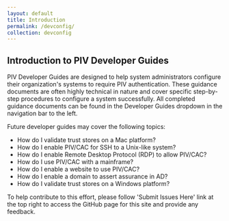 ```yaml
---
layout: default
title: Introduction
permalink: /devconfig/
collection: devconfig
---
```


## Introduction to PIV Developer Guides

PIV Developer Guides are designed to help system administrators configure their organization's systems to require PIV authentication. These guidance documents are often highly technical in nature and cover specific step-by-step procedures to configure a system successfully. All completed guidance documents can be found in the Developer Guides dropdown in the navigation bar to the left.

Future developer guides may cover the following topics:

* How do I validate trust stores on a Mac platform?
* How do I enable PIV/CAC for SSH to a Unix-like system?
* How do I enable Remote Desktop Protocol (RDP) to allow PIV/CAC?
* How do I use PIV/CAC with a  mainframe?
* How do I enable a website to use PIV/CAC?
* How do I enable a domain to assert assurance in AD?
* How do I validate trust stores on a Windows platform?

To help contribute to this effort, please follow 'Submit Issues Here' link at the top right to access the GitHub page for this site and provide any feedback.
